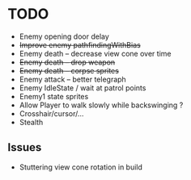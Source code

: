 # TODO

* Enemy opening door delay
* ~~Improve enemy pathfindingWithBias~~
* Enemy death – decrease view cone over time
* ~~Enemy death – drop weapon~~
* ~~Enemy death – corpse sprites~~
* Enemy attack – better telegraph
* Enemy IdleState / wait at patrol points
* Enemy1 state sprites
* Allow Player to walk slowly while backswinging ?
* Crosshair/cursor/...
* Stealth

## Issues

* Stuttering view cone rotation in build
